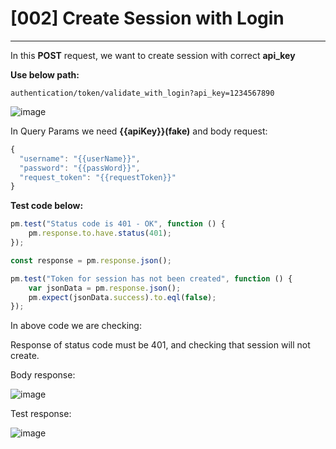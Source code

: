 # [002] Create Session with Login
___

In this __POST__ request, we want to create session with correct __api_key__

__Use below path:__
```
authentication/token/validate_with_login?api_key=1234567890
```
![image](https://user-images.githubusercontent.com/122685448/231304977-9e6d66c6-2e1e-40b8-9673-0c2073b27b71.png)

In Query Params we need __{{apiKey}}(fake)__ and body request:
```js {.line-numbers}
{
  "username": "{{userName}}",
  "password": "{{passWord}}",
  "request_token": "{{requestToken}}"
}
```

__Test code below:__
```js {.line-numbers}
pm.test("Status code is 401 - OK", function () {
    pm.response.to.have.status(401);
});

const response = pm.response.json();

pm.test("Token for session has not been created", function () {
    var jsonData = pm.response.json();
    pm.expect(jsonData.success).to.eql(false);
});
```

In above code we are checking:

Response of status code must be 401, and checking that session will not create.

Body response:

![image](https://user-images.githubusercontent.com/122685448/231304997-71003713-5a49-45ca-a558-83de84b30cec.png)

Test response:

![image](https://user-images.githubusercontent.com/122685448/231305012-6f648705-f82d-46c9-9797-75920314bf1d.png)

